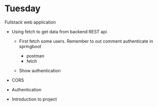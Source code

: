 # Tuesday

Fullstack web application

- Using fetch to get data from backend REST api
  - First fetch some users. Remember to out comment authenticate in springboot
    - postman
    - fetch

  - Show authentication

- CORS
- Authentication
- Introduction to project


